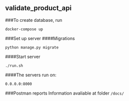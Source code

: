 ## validate_product_api
###To create database, run
```
docker-compose up
```
###Set up server
####Migrations
```
python manage.py migrate
```
####Start server
```
./run.sh
```
####The servers run on:
```
0.0.0.0:8000
```
###Postman reports
Information avaliable at folder `/docs/`
